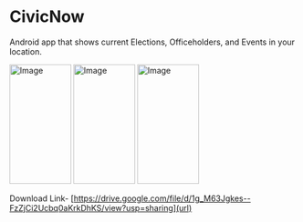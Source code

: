 # CivicNow
Android app that shows current Elections, Officeholders, and Events in your location.

<img width="108" height="210" alt="Image" src="https://github.com/user-attachments/assets/5785109d-af88-4d04-94f2-6b9f0fd6d226" />
<img width="108" height="210" alt="Image" src="https://github.com/user-attachments/assets/6f18ad7d-970b-4b0e-85b1-1a1b4948ad01" />
<img width="108" height="210" alt="Image" src="https://github.com/user-attachments/assets/0f74b402-5bf5-4613-9f21-2d301fbc2833" />

Download Link- [https://drive.google.com/file/d/1g_M63Jgkes--FzZjCi2Ucbq0aKrkDhKS/view?usp=sharing](url)
